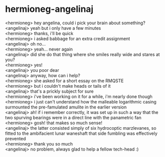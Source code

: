 # hermioneg-angelinaj  
<hermioneg\> hey angelina, could i pick your brain about something?  
<angelinaj\> yeah but i only have a few minutes  
<hermioneg\> thanks, i'll be quick  
<hermioneg\> i asked babbage for an extra credit assignment  
<angelinaj\> oh no...  
<hermioneg\> yeah... never again  
<angelinaj\> did she do that thing where she smiles really wide and stares at you?  
<hermioneg\> yes!  
<angelinaj\> you poor dear  
<angelinaj\> anyway, how can i help?  
<hermioneg\> she asked for a short essay on the RMQSTE  
<hermioneg\> but i couldn't make heads or tails of it  
<angelinaj\> that's a prickly subject for sure  
<hermioneg\> i've been working on it for a while, i'm nearly done though  
<hermioneg\> i just can't understand how the malleable logarithmic casing surmounted the pre-famulated amulite in the earlier version  
<angelinaj\> ah! if i remember correctly, it was set up in such a way that the two spurving bearings were in a direct line with the panametric fan  
<hermioneg\> gosh! that makes so much sense!  
<angelinaj\> the latter consisted simply of six hydrocoptic marzlevanes, so fitted to the ambifacient lunar waneshaft that side fumbling was effectively prevented  
<hermioneg\> thank you so much  
<angelinaj\> no problem, always glad to help a fellow tech-head :)  
  
